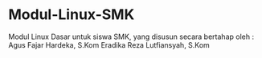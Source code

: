 # Modul-Linux-SMK
Modul Linux Dasar untuk siswa SMK, yang disusun secara bertahap oleh : 
<p1>Agus Fajar Hardeka, S.Kom </p1> 
<p2> Eradika Reza Lutfiansyah, S.Kom </p2>
